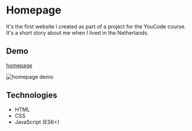 # Homepage

It's the first website I created as part of a project for the YouCode course.
It's a short story about me when I lived in the Netherlands.

## Demo

[homepage](https://krystiangreblowski.github.io/homepage/)

![homepage demo](images/demo.gif)

## Technologies
- HTML
- CSS
- JavaScript (ES6+)
